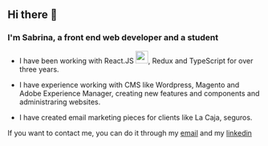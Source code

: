 ## Hi there 👋


### I'm Sabrina, a front end web developer and a student

-  I have been working with React.JS <img src="https://user-images.githubusercontent.com/81325676/219226224-5da03489-e10c-46ed-b69c-36c830a8d279.png" style="width:25px"/>, Redux and TypeScript for over three years.
  
-  I have experience working with CMS like Wordpress, Magento and Adobe Experience Manager, creating new features and components and administraring websites.

-  I have created email marketing pieces for clients like La Caja, seguros.
  

If you want to contact me, you can do it through my <a href='mailto:sabrinazalio1@gmail.com'>email</a> and my <a href='https://www.linkedin.com/in/sabrinazalio/'>linkedin</a>
